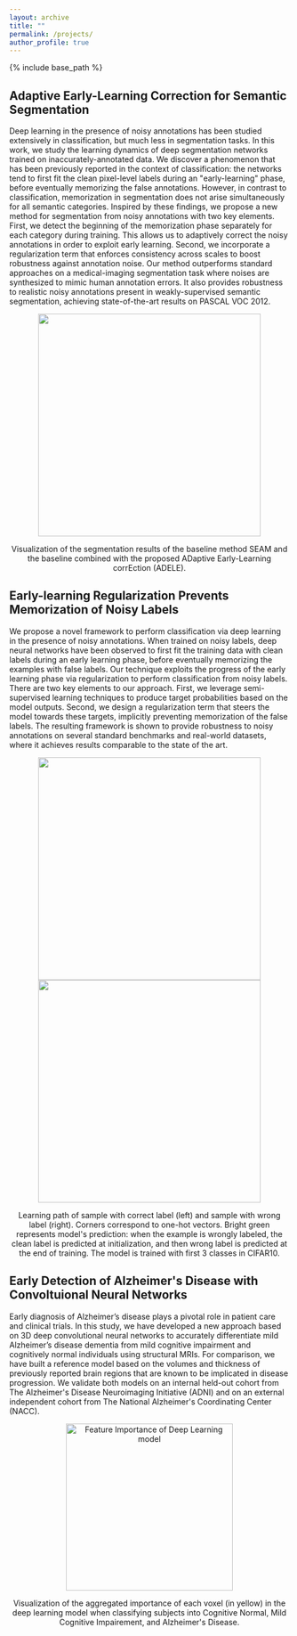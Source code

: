 ```yaml
---
layout: archive
title: ""
permalink: /projects/
author_profile: true
---
```


{% include base_path %}

## Adaptive Early-Learning Correction for Semantic Segmentation
Deep learning in the presence of noisy annotations has been studied extensively in classification, but much less in segmentation tasks. In this work, we study the learning dynamics of deep segmentation networks trained on inaccurately-annotated data. We discover a phenomenon that has been previously reported in the context of classification: the networks tend to first fit the clean pixel-level labels during an "early-learning" phase, before eventually memorizing the false annotations. However, in contrast to classification, memorization in segmentation does not arise simultaneously for all semantic categories. Inspired by these findings, we propose a new method for segmentation from noisy annotations with two key elements. First, we detect the beginning of the memorization phase separately for each category during training. This allows us to adaptively correct the noisy annotations in order to exploit early learning. Second, we incorporate a regularization term that enforces consistency across scales to boost robustness against annotation noise. Our method outperforms standard approaches on a medical-imaging segmentation task where noises are synthesized to mimic human annotation errors. It also provides robustness to realistic noisy annotations present in weakly-supervised semantic segmentation, achieving state-of-the-art results on PASCAL VOC 2012.

<p float="left" align="center">
<img src="{{ site.baseurl }}/images/ADELE.png" width="400" /> 
<figcaption align="center">
Visualization of the segmentation results of the baseline method SEAM and the baseline combined with the proposed ADaptive Early-Learning corrEction (ADELE).
</figcaption>
</p>

## Early-learning Regularization Prevents Memorization of Noisy Labels 
We propose a novel framework to perform classification via deep learning in the presence of noisy annotations. When trained on noisy labels, deep neural networks have been observed to first fit the training data with clean labels during an early learning phase, before eventually memorizing the examples with false labels. Our technique exploits the progress of the early learning phase via regularization to perform classification from noisy labels. There are two key elements to our approach. First, we leverage semi-supervised learning techniques to produce target probabilities based on the model outputs. Second, we design a regularization term that steers the model towards these targets, implicitly preventing memorization of the false labels. The resulting framework is shown to provide robustness to noisy annotations on several standard benchmarks and real-world datasets, where it achieves results comparable to the state of the art.

<p float="left" align="center">
<img src="{{ site.baseurl }}/images/clean_label_simplexheatmap2.gif" width="400" /> 
<img src="{{ site.baseurl }}/images/false_label_simplexheatmap.gif" width="400" /> 
<figcaption align="center">
Learning path of sample with correct label (left) and sample with wrong label (right). Corners correspond to one-hot
vectors. Bright green represents model's prediction: when the example is wrongly labeled, the clean label is predicted at initialization, and then wrong label is predicted at the end of training. The model is trained with first 3 classes in CIFAR10.
</figcaption>
</p>



## Early Detection of Alzheimer's Disease with Convoltuional Neural Networks 
Early diagnosis of Alzheimer’s disease plays a pivotal role in patient care and clinical trials. In this study, we have developed a new approach based on 3D deep convolutional neural networks to accurately differentiate mild Alzheimer’s disease dementia from mild cognitive impairment and cognitively normal individuals using structural MRIs. For comparison, we have built a reference model based on the volumes and thickness of previously reported brain regions that are known to be implicated in disease progression. We validate both models on an internal held-out cohort from The Alzheimer's Disease Neuroimaging Initiative (ADNI) and on an external independent cohort from The National Alzheimer's Coordinating Center (NACC).
<p float="left" align="center">
<img
    src="{{ site.baseurl }}/images/AD_all_slices.gif"
    alt="Feature Importance of Deep Learning model"
    width="300"
>
<figcaption align="center">
Visualization of the aggregated importance of each voxel (in yellow) in the deep learning model when classifying subjects into Cognitive Normal, Mild Cognitive Impairement, and Alzheimer's Disease.
</figcaption>
</p>